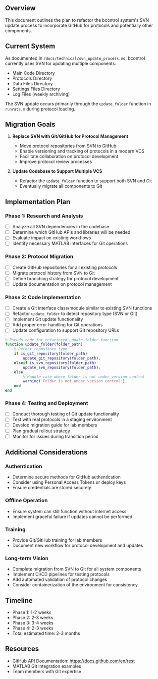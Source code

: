 ## Overview

This document outlines the plan to refactor the bcontrol system's SVN update process to incorporate GitHub for protocols and potentially other components.

## Current System

As documented in `/docs/technical/svn_update_process.md`, bcontrol currently uses SVN for updating multiple components:

- Main Code Directory
- Protocols Directory
- Data Files Directory
- Settings Files Directory
- Log Files (weekly archiving)

The SVN update occurs primarily through the `update_folder` function in `runrats.m` during protocol loading.

## Migration Goals

1. **Replace SVN with Git/GitHub for Protocol Management**
   - Move protocol repositories from SVN to GitHub
   - Enable versioning and tracking of protocols in a modern VCS
   - Facilitate collaboration on protocol development
   - Improve protocol review processes

2. **Update Codebase to Support Multiple VCS**
   - Refactor the `update_folder` function to support both SVN and Git
   - Eventually migrate all components to Git

## Implementation Plan

### Phase 1: Research and Analysis

- [ ] Analyze all SVN dependencies in the codebase
- [ ] Determine which GitHub APIs and libraries will be needed
- [ ] Evaluate impact on existing workflows
- [ ] Identify necessary MATLAB interfaces for Git operations

### Phase 2: Protocol Migration

- [ ] Create GitHub repositories for all existing protocols
- [ ] Migrate protocol history from SVN to Git
- [ ] Define branching strategy for protocol development
- [ ] Update documentation on protocol management

### Phase 3: Code Implementation

- [ ] Create a Git interface class/module similar to existing SVN functions
- [ ] Refactor `update_folder` to detect repository type (SVN or Git)
- [ ] Implement Git update functionality
- [ ] Add proper error handling for Git operations
- [ ] Update configuration to support Git repository URLs

```matlab
% Pseudo-code for refactored update_folder function
function update_folder(folder_path)
    % Detect repository type
    if is_git_repository(folder_path)
        update_git_repository(folder_path);
    elseif is_svn_repository(folder_path)
        update_svn_repository(folder_path);
    else
        % Handle case where folder is not under version control
        warning('Folder is not under version control');
    end
end
```

### Phase 4: Testing and Deployment

- [ ] Conduct thorough testing of Git update functionality
- [ ] Test with real protocols in a staging environment
- [ ] Develop migration guide for lab members
- [ ] Plan gradual rollout strategy
- [ ] Monitor for issues during transition period

## Additional Considerations

### Authentication

- Determine secure methods for GitHub authentication
- Consider using Personal Access Tokens or deploy keys
- Ensure credentials are stored securely

### Offline Operation

- Ensure system can still function without internet access
- Implement graceful failure if updates cannot be performed

### Training

- Provide Git/GitHub training for lab members
- Document new workflow for protocol development and updates

### Long-term Vision

- Complete migration from SVN to Git for all system components
- Implement CI/CD pipelines for testing protocols
- Add automated validation of protocol changes
- Consider containerization of the environment for consistency

## Timeline

- Phase 1: 1-2 weeks
- Phase 2: 2-3 weeks
- Phase 3: 3-4 weeks
- Phase 4: 2-3 weeks
- Total estimated time: 2-3 months

## Resources

- GitHub API Documentation: <https://docs.github.com/en/rest>
- MATLAB Git Integration examples
- Team members with Git expertise
